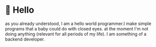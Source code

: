 # 👋 Hello
as you already understood, I am a hello world programmer.I make simple programs that a baby could do with closed eyes. at the moment I'm not doing anything (relevant for all periods of my life). I am something of a backend developer.
